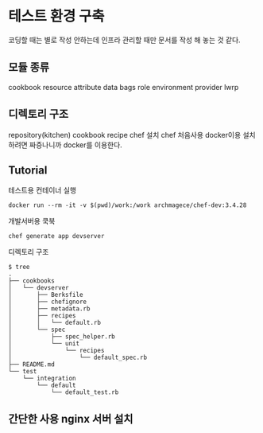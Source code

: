 # 테스트 환경 구축

코딩할 때는 별로 작성 안하는데 인프라 관리할 때만 문서를 작성 해 놓는 것 같다.

## 모듈 종류
cookbook
resource
attribute
data bags
role
environment
provider
lwrp

## 디렉토리 구조
repository(kitchen)
cookbook
recipe
chef 설치
chef 처음사용 docker이용
설치하려면 짜증나니까 docker를 이용한다.

## Tutorial

테스트용 컨테이너 실행
```
docker run --rm -it -v $(pwd)/work:/work archmagece/chef-dev:3.4.28
```
개발서버용 쿡북
```
chef generate app devserver
```
디렉토리 구조
```
$ tree
.
├── cookbooks
│   └── devserver
│       ├── Berksfile
│       ├── chefignore
│       ├── metadata.rb
│       ├── recipes
│       │   └── default.rb
│       └── spec
│           ├── spec_helper.rb
│           └── unit
│               └── recipes
│                   └── default_spec.rb
├── README.md
└── test
    └── integration
        └── default
            └── default_test.rb
```







## 간단한 사용 nginx 서버 설치
